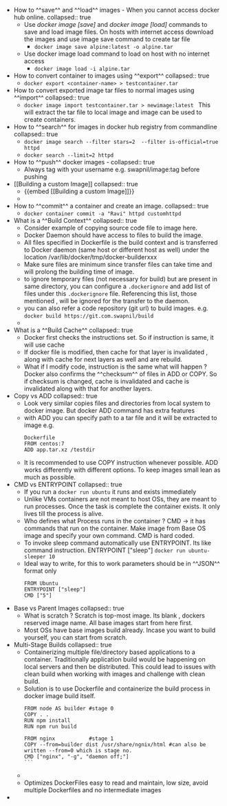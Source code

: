 - How to ^^save^^ and ^^load^^ images - When you cannot access docker hub online.
  collapsed:: true
	- Use _docker image [save]_ and _docker image [load]_ commands to save and load image files. On hosts with internet access download the images and use image save command to create tar file
		- `docker image save alpine:latest -o alpine.tar`
	- Use docker image load command to load on host with no internet access
		- `docker image load -i alpine.tar`
- How to convert container to images using ^^export^^
  collapsed:: true
	- `docker export <container-name> > testcontainer.tar`
- How to convert exported image tar files to normal images using ^^import^^
  collapsed:: true
	- `docker image import testcontainer.tar > newimage:latest `
	  This will extract the tar file to local image and image can be used to create containers.
- How to ^^search^^ for images in docker hub registry from commandline
  collapsed:: true
	- `docker image search --filter stars=2  --filter is-official=true httpd `
	- `docker search --limit=2 httpd`
- How to ^^push^^ docker images -
  collapsed:: true
	- Always tag with your username e.g. swapnil/image:tag before pushing
- [[Building a custom Image]]
  collapsed:: true
	- {{embed [[Building a custom Image]]}}
	-
- How to ^^commit^^ a container and create an image.
  collapsed:: true
	- `docker container commit -a "Ravi" httpd customhttpd`
- What is a ^^Build Context^^
  collapsed:: true
	- Consider example of copying source code file to image here.
	- Docker Daemon should have access to files to build the image.
	- All files specified in Dockerfile is the build context and is transferred to Docker daemon (same host or different host as well) under the location /var/lib/docker/tmp/docker-builderxxx
	- Make sure files are minimum since transfer files can take time and will prolong the building time of image.
	- to ignore temporary files (not necessary for build) but are present in same directory, you can configure a `.dockerignore` and add list of files under this `.dockerignore` file. Referencing this list, those mentioned , will be ignored for the transfer to the daemon.
	- you can also refer a code repository (git url) to build images. e.g. `docker build https://git.com.swapnil/build`
	-
- What is a ^^Build Cache^^
  collapsed:: true
	- Docker first checks the instructions set. So if instruction is same, it will use cache
	- If docker file is modified, then cache for that layer is invalidated , along with cache for next layers as well and are rebuild.
	- What if I modify code, instruction is the same what will happen ? Docker also confirms the ^^checksum^^ of files in ADD or COPY. So if checksum is changed, cache is invalidated and cache is invalidated along with that for another layers.
- Copy vs ADD
  collapsed:: true
	- Look very similar copies files and directories from local system to docker image. But docker ADD command has extra features
	- with ADD you can specify path to a tar file and it will be extracted to image e.g. 
	  ```
	  Dockerfile
	  FROM centos:7
	  ADD app.tar.xz /testdir
	  ````
	- It is recommended to use COPY instruction whenever possible. ADD works differently with different options. To keep images small lean as much as possible.
- CMD vs ENTRYPOINT
  collapsed:: true
	- If you run a `docker run ubuntu` it runs and exists immediately
	- Unlike VMs containers are not meant to host OSs, they are meant to run processes. Once the task is complete the container exists. It only lives till the process is alive.
	- Who defines what Process runs in the container ?
	  CMD -> it has commands that run on the container. 
	  Make image from Base OS image and specify your own command. CMD is hard coded.
	- To invoke sleep command automatically use ENTRYPOINT. 
	  Its like command instruction. ENTRYPOINT ["sleep"]
	  `docker run ubuntu-sleeper 10`
	- Ideal way to write, for this to work parameters should be in ^^JSON^^ format only
	  ````
	  FROM Ubuntu
	  ENTRYPOINT ["sleep"]
	  CMD ["5"]
	  ````
- Base vs Parent Images
  collapsed:: true
	- What is scratch ? Scratch is top-most image. Its blank , dockers reserved image name. All base images start from here first.
	- Most OSs have base images build already. Incase you want to build yourself, you can start from scratch.
- Multi-Stage Builds
  collapsed:: true
	- Containerizing multiple file/directory based applications to a container. Traditionally application build would be happening on local servers and then be distributed. This could lead to issues with clean build when working with images and challenge with clean build.
	- Solution is to use Dockerfile and containerize the build process in docker image build itself.
	  ````
	  FROM node AS builder #stage 0
	  COPY . .
	  RUN npm install 
	  RUN npm run build 
	  
	  FROM nginx           #stage 1
	  COPY --from=builder dist /usr/share/ngnix/html #can also be written --from=0 which is stage no. 
	  CMD ["nginx", "-g", "daemon off;"]
	  ```
	-
	- Optimizes DockerFiles easy to read and maintain, low size, avoid multiple Dockerfiles and no intermediate images
-